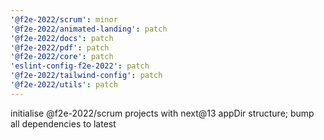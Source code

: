 ```yaml
---
'@f2e-2022/scrum': minor
'@f2e-2022/animated-landing': patch
'@f2e-2022/docs': patch
'@f2e-2022/pdf': patch
'@f2e-2022/core': patch
'eslint-config-f2e-2022': patch
'@f2e-2022/tailwind-config': patch
'@f2e-2022/utils': patch
---
```


initialise @f2e-2022/scrum projects with next@13 appDir structure; bump all dependencies to latest
